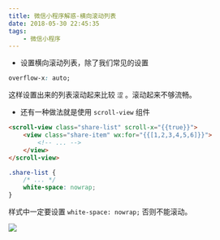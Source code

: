 ```yaml
---
title: 微信小程序解惑-横向滚动列表
date: 2018-05-30 22:45:35
tags:
    - 微信小程序
---
```


- 设置横向滚动列表，除了我们常见的设置

```css
overflow-x: auto;
```

这样设置出来的列表滚动起来比较 `涩` 。滚动起来不够流畅。

- 还有一种做法就是使用 `scroll-view` 组件

```html
<scroll-view class="share-list" scroll-x="{{true}}">
    <view class="share-item" wx:for="{{[1,2,3,4,5,6]}}">
        <!-- ... -->
    </view>
</scroll-view>
```
```css
.share-list {
    /* ... */
    white-space: nowrap;
}
```

<!-- more -->

样式中一定要设置 `white-space: nowrap;` 否则不能滚动。

![](http://wx3.sinaimg.cn/mw690/ec4d7780gy1frtre5rolqg206j0bchdu.gif)